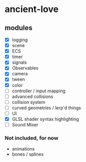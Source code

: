# ancient-love

## modules

- [x] logging
- [x] scene
- [x] ECS
- [x] timer
- [x] signals
- [x] Observables
- [x] camera
- [x] tween
- [x] color
- [ ] controller / input mapping
- [ ] advanced collisions
- [ ] collision system
- [ ] curved geometries / lerp'd things
- [ ] UI
- [x] GLSL shader syntax highlighting
- [ ] Sound Mixer

### Not included, for now

- animations
- bones / splines
